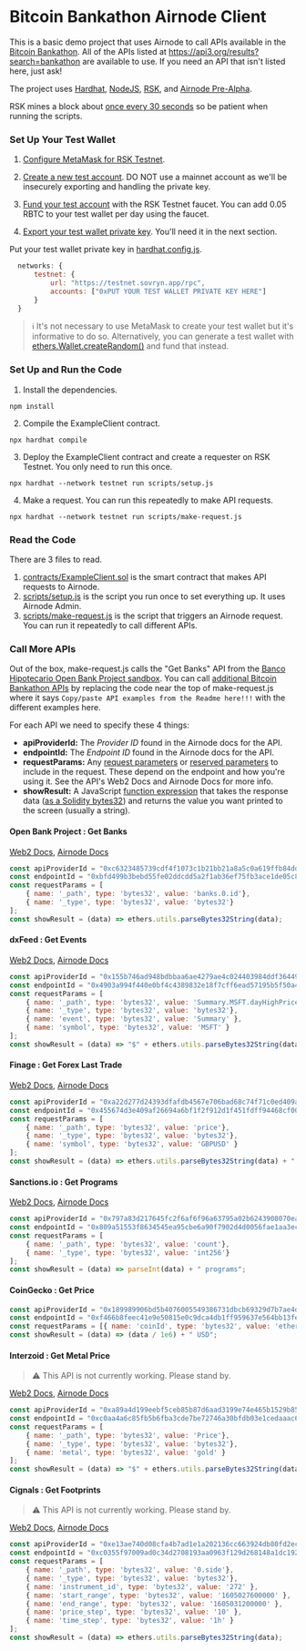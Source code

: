 # Bitcoin Bankathon Airnode Client

This is a basic demo project that uses Airnode to call APIs available in the [Bitcoin Bankathon](https://bitcoin-alliance.org/). All of the APIs listed at https://api3.org/results?search=bankathon are available to use. If you need an API that isn't listed here, just ask!

The project uses [Hardhat](https://hardhat.org/getting-started/), [NodeJS](https://nodejs.dev/learn/introduction-to-nodejs), [RSK](https://developers.rsk.co/), and [Airnode Pre-Alpha](https://docs.api3.org/airnode/pre-alpha/).

RSK mines a block about [once every 30 seconds](https://www.rsk.co/faqs#scalability) so be patient when running the scripts.

### Set Up Your Test Wallet

1. [Configure MetaMask for RSK Testnet](https://developers.rsk.co/wallet/use/metamask/).

2. [Create a new test account](https://metamask.zendesk.com/hc/en-us/articles/360015289452-How-to-create-an-additional-account-in-your-MetaMask-wallet). DO NOT use a mainnet account as we'll be insecurely exporting and handling the private key.

3. [Fund your test account](https://faucet.rsk.co/) with the RSK Testnet faucet. You can add 0.05 RBTC to your test wallet per day using the faucet.

4. [Export your test wallet private key](https://metamask.zendesk.com/hc/en-us/articles/360015289632-How-to-Export-an-Account-Private-Key). You'll need it in the next section.

Put your test wallet private key in [hardhat.config.js](/hardhat.config.js).
```javascript
  networks: {
	  testnet: {
		  url: "https://testnet.sovryn.app/rpc",
		  accounts: ["0xPUT YOUR TEST WALLET PRIVATE KEY HERE"]
	  }
  }
```

> :information_source: It's not necessary to use MetaMask to create your test wallet but it's informative to do so. Alternatively, you can generate a test wallet with [ethers.Wallet.createRandom()](https://docs.ethers.io/v5/api/signer/#Wallet-createRandom) and fund that instead.

### Set Up and Run the Code

1. Install the dependencies.
```
npm install
```

2. Compile the ExampleClient contract.
```
npx hardhat compile
```

3. Deploy the ExampleClient contract and create a requester on RSK Testnet. You only need to run this once.
```
npx hardhat --network testnet run scripts/setup.js
```

4. Make a request. You can run this repeatedly to make API requests.
```
npx hardhat --network testnet run scripts/make-request.js
```

### Read the Code

There are 3 files to read.

1. [contracts/ExampleClient.sol](/contracts/ExampleClient.sol) is the smart contract that makes API requests to Airnode.
2. [scripts/setup.js](/scripts/setup.js) is the script you run once to set everything up. It uses Airnode Admin.
3. [scripts/make-request.js](/scripts/make-request.js) is the script that triggers an Airnode request. You can run it repeatedly to call different APIs.

### Call More APIs

Out of the box, make-request.js calls the "Get Banks" API from the [Banco Hipotecario Open Bank Project sandbox](https://obp-apiexplorer.bancohipotecario.com.sv/). You can call [additional Bitcoin Bankathon APIs](https://api3.org/results?search=bankathon) by replacing the code near the top of make-request.js where it says `Copy/paste API examples from the Readme here!!!` with the different examples here.

For each API we need to specify these 4 things:

* **apiProviderId:** The *Provider ID* found in the Airnode docs for the API.
* **endpointId:** The *Endpoint ID* found in the Airnode docs for the API.
* **requestParams:** Any [request parameters](https://docs.api3.org/airnode/pre-alpha/airnode/specifications/ois.html#_5-5-parameters) or [reserved parameters](https://docs.api3.org/airnode/pre-alpha/airnode/specifications/reserved-parameters.html) to include in the request. These depend on the endpoint and how you're using it. See the API's Web2 Docs and Airnode Docs for more info.
* **showResult:** A JavaScript [function expression](https://developer.mozilla.org/en-US/docs/Web/JavaScript/Reference/Functions/Arrow_functions) that takes the response data ([as a Solidity bytes32](https://docs.ethers.io/v5/api/utils/bytes/)) and returns the value you want printed to the screen (usually a string).

#### Open Bank Project : Get Banks

[Web2 Docs](https://obp-apiexplorer.bancohipotecario.com.sv/?version=OBPv4.0.0&operation_id=OBPv4_0_0-getBanks&currentTag=Bank#OBPv4_0_0-getBanks), [Airnode Docs](https://gist.github.com/camronh/70f3356d54defd3dbebbac868ac73805#0xbfd499b3bebd55fe02ddcdd5a2f1ab36ef75fb3ace1de05c878d0b53ce4a7296)

```javascript
const apiProviderId = "0xc6323485739cdf4f1073c1b21bb21a8a5c0a619ffb84dd56c4f4454af2802a40";
const endpointId = "0xbfd499b3bebd55fe02ddcdd5a2f1ab36ef75fb3ace1de05c878d0b53ce4a7296";
const requestParams = [
	{ name: '_path', type: 'bytes32', value: 'banks.0.id'},
	{ name: '_type', type: 'bytes32', value: 'bytes32'}
];
const showResult = (data) => ethers.utils.parseBytes32String(data);
```

#### dxFeed : Get Events

[Web2 Docs](https://tools.dxfeed.com/webservice/rest-demo.jsp), [Airnode Docs](https://gist.github.com/camronh/f4439dad5de9eafad7b1ea75e5ac6656#0x4903a994f440e0bf4c4389832e18f7cff6ead57195b5f50a4cab92369b4621f4)

```javascript
const apiProviderId = "0x155b746ad948bdbbaa6ae4279ae4c024403984ddf364499409697b66c42b826c";
const endpointId = "0x4903a994f440e0bf4c4389832e18f7cff6ead57195b5f50a4cab92369b4621f4";
const requestParams = [
	{ name: '_path', type: 'bytes32', value: 'Summary.MSFT.dayHighPrice'},
	{ name: '_type', type: 'bytes32', value: 'bytes32'},
	{ name: 'event', type: 'bytes32', value: 'Summary' },
	{ name: 'symbol', type: 'bytes32', value: 'MSFT' }
];
const showResult = (data) => "$" + ethers.utils.parseBytes32String(data) + " day high";
```

#### Finage : Get Forex Last Trade

[Web2 Docs](https://finage.co.uk/docs/api/forex-last-trade), [Airnode Docs](https://gist.github.com/camronh/a3b40c696822b1aa833f5a2cf7e5e7db#0x455674d3e409af26694a6bf1f2f912d1f451fdff94468cf00daa3e7e17cdb4c7)

```javascript
const apiProviderId = "0xa22d277d24393dfafdb4567e706bad68c74f71c0ed409a563f8aaba38ba5d0c6";
const endpointId = "0x455674d3e409af26694a6bf1f2f912d1f451fdff94468cf00daa3e7e17cdb4c7";
const requestParams = [
	{ name: '_path', type: 'bytes32', value: 'price'},
	{ name: '_type', type: 'bytes32', value: 'bytes32'},
	{ name: 'symbol', type: 'bytes32', value: 'GBPUSD' }
];
const showResult = (data) => ethers.utils.parseBytes32String(data) + " GBP/USD";
```

#### Sanctions.io : Get Programs

[Web2 Docs](https://app.swaggerhub.com/apis-docs/Sanctions.IO/sanctions-io_api/d8b6c665-a2e7-4346-a53b-c56c0f0210ed#/sources/programs), [Airnode Docs](https://gist.github.com/camronh/b80b3b2aa87211f38ca48693d82740c8#0x809a51553f8634545ea95cbe6a90f7902d4d0056fae1aa3ec7b709664aec891b)

```javascript
const apiProviderId = "0x797a83d217645fc2f6af6f96a63795a02b6243908070eaa48be2a5bacb435956";
const endpointId = "0x809a51553f8634545ea95cbe6a90f7902d4d0056fae1aa3ec7b709664aec891b";
const requestParams = [
	{ name: '_path', type: 'bytes32', value: 'count'},
	{ name: '_type', type: 'bytes32', value: 'int256'}
];
const showResult = (data) => parseInt(data) + " programs";
```

#### CoinGecko : Get Price

```javascript
const apiProviderId = "0x189989906bd5b4076005549386731dbcb69329d7b7ae4de32707a441a936ad78";
const endpointId = "0xf466b8feec41e9e50815e0c9dca4db1ff959637e564bb13fefa99e9f9f90453c";
const requestParams = [{ name: 'coinId', type: 'bytes32', value: 'ethereum' }];
const showResult = (data) => (data / 1e6) + " USD";
```

#### Interzoid : Get Metal Price

> :warning: This API is not currently working. Please stand by.

[Web2 Docs](https://www.interzoid.com/services/getmetalprices), [Airnode Docs](https://gist.github.com/interzoid/f05e63df824a772565d5b389204defc3#0xc0aa4a6c85fb5b6fba3cde7be72746a30bfdb03e1cedaaac68dd794063851094)

```javascript
const apiProviderId = "0xa89a4d199eebf5ceb85b87d6aad3199e74e465b1529b850cde96981b7db9a0a7";
const endpointId = "0xc0aa4a6c85fb5b6fba3cde7be72746a30bfdb03e1cedaaac68dd794063851094";
const requestParams = [
	{ name: '_path', type: 'bytes32', value: 'Price'},
	{ name: '_type', type: 'bytes32', value: 'bytes32'},
	{ name: 'metal', type: 'bytes32', value: 'gold' }
];
const showResult = (data) => "$" + ethers.utils.parseBytes32String(data) + " gold/USD";
```

#### Cignals : Get Footprints

> :warning: This API is not currently working. Please stand by.

[Web2 Docs](https://docs.cignals.io/#footprints), [Airnode Docs](https://gist.github.com/camronh/df819747f434d642cdf67487370e5500#0xc0355f97009ad0c34d2708193aa0963f129d268148a1dc19254ecf8e428c4349)

```javascript
const apiProviderId = "0xe13ae740d08cfa4b7ad1e1a202136cc663924db80fd2ec41864c4c2f315f54dc";
const endpointId = "0xc0355f97009ad0c34d2708193aa0963f129d268148a1dc19254ecf8e428c4349";
const requestParams = [
	{ name: '_path', type: 'bytes32', value: '0.side'},
	{ name: '_type', type: 'bytes32', value: 'bytes32'},
	{ name: 'instrument_id', type: 'bytes32', value: '272' },
	{ name: 'start_range', type: 'bytes32', value: '1605027600000' },
	{ name: 'end_range', type: 'bytes32', value: '1605031200000' },
	{ name: 'price_step', type: 'bytes32', value: '10' },
	{ name: 'time_step', type: 'bytes32', value: '1h' }
];
const showResult = (data) => ethers.utils.parseBytes32String(data);
```
